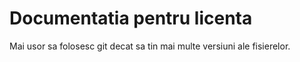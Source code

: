 # Documentatia pentru licenta

Mai usor sa folosesc git decat sa tin mai multe versiuni ale fisierelor.
